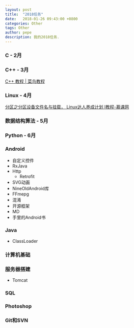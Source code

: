 ```yaml
---
layout: post
title:  "2018任务"
date:   2018-01-26 09:43:00 +0800
categories: Other
tags: Other
author: pepe
description: 我的2018任务.
---
```


### C - 2月


### C++ - 3月

[C++ 教程 | 菜鸟教程](http://www.runoob.com/cplusplus/cpp-tutorial.html)

### Linux - 4月

[分区之分区设备文件名与挂载， Linux达人养成计划 I教程-慕课网](https://www.imooc.com/video/3244)

### 数据结构算法 - 5月

### Python - 6月

### Android

* 自定义控件
* RxJava
* Http
    * Retrofit
* SVG动画
* NineOldAndroid库
* FFmepg
* 混淆
* 开源框架
* MD
* 手里的Android书

### Java
* ClassLoader

### 计算机基础

### 服务器搭建
* Tomcat

### SQL

### Photoshop

### Git和SVN







